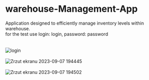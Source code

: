 # warehouse-Management-App
Application designed to efficiently manage inventory levels within warehouse. <br />  for the test use login: login, password: password <br /> <br /> <br /> 
![login](https://github.com/Lkolod/warehouse-Management-App/assets/80813844/ebc7ff86-d29f-40ec-ac6b-bad38e7f00f0) <br /> <br /> ![Zrzut ekranu 2023-09-07 194445](https://github.com/Lkolod/warehouse-Management-App/assets/80813844/4488ec30-223a-4579-902e-7f615cc34a8e)
<br /> <br /> ![Zrzut ekranu 2023-09-07 194502](https://github.com/Lkolod/warehouse-Management-App/assets/80813844/28fccad6-4324-4eaf-bd31-54aa12110712)


